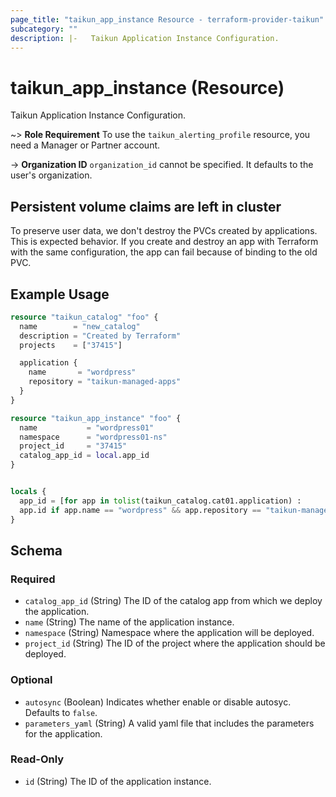 ```yaml
---
page_title: "taikun_app_instance Resource - terraform-provider-taikun"
subcategory: ""
description: |-   Taikun Application Instance Configuration.
---
```


# taikun_app_instance (Resource)

Taikun Application Instance Configuration.

~> **Role Requirement** To use the `taikun_alerting_profile` resource, you need a Manager or Partner account.

-> **Organization ID** `organization_id` cannot be specified. It defaults to the user's organization.

## Persistent volume claims are left in cluster
To preserve user data, we don't destroy the PVCs created by applications. This is expected behavior.
If you create and destroy an app with Terraform with the same configuration, the app can fail because of binding to the old PVC.

## Example Usage

```terraform
resource "taikun_catalog" "foo" {
  name        = "new_catalog"
  description = "Created by Terraform"
  projects    = ["37415"]

  application {
    name       = "wordpress"
    repository = "taikun-managed-apps"
  }
}

resource "taikun_app_instance" "foo" {
  name           = "wordpress01"
  namespace      = "wordpress01-ns"
  project_id     = "37415"
  catalog_app_id = local.app_id
}


locals {
  app_id = [for app in tolist(taikun_catalog.cat01.application) :
  app.id if app.name == "wordpress" && app.repository == "taikun-managed-apps"][0]
}
```

<!-- schema generated by tfplugindocs -->
## Schema

### Required

- `catalog_app_id` (String) The ID of the catalog app from which we deploy the application.
- `name` (String) The name of the application instance.
- `namespace` (String) Namespace where the application will be deployed.
- `project_id` (String) The ID of the project where the application should be deployed.

### Optional

- `autosync` (Boolean) Indicates whether enable or disable autosyc. Defaults to `false`.
- `parameters_yaml` (String) A valid yaml file that includes the parameters for the application.

### Read-Only

- `id` (String) The ID of the application instance.
